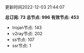 更新时间2022-12-03 21:44:07

**总订阅: 73**
**总节点: 996**
**有效节点: 453**
- trojan节点: 143
- v2ray节点: 202
- ss节点: 107
- ssr节点: 1
